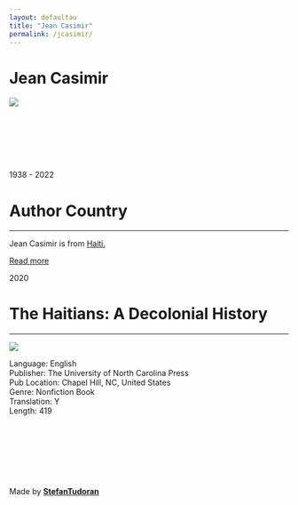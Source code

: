 ```yaml
---
layout: defaultau
title: "Jean Casimir"
permalink: /jcasimir/
---
```

<!-- partial:index.partial.html -->
<div class="content">
    <h1>Jean Casimir</h1>
    <div class="quote">
        <div><img src="https://racespaceplace.files.wordpress.com/2020/08/jean-au-studio.jpg" class="logo"></div>
    </div>
    <div class="timeline">
        <div style="padding-bottom:100px;"></div>
        <div class="block">
            <div class="date right"><p class="right"> 1938 - 2022 </p></div>
            <div class="dot"></div>
            <div class="left first">
            <div class="author_country">
                <h1>Author Country</h1><hr>
          <div class="aclocation">  <p>Jean Casimir is from <a href="{{ site.baseurl }}/5"> Haiti.</a></p></div>
              <div class="acreadmore">  <a href="" target="_blank">Read more</a> </div>
            </div>
            </div>
        </div>
        <div class="block">
            <div class="date left"><p class="left">2020</p></div>
            <div class="dot"></div>
            <div class="right">
                <h1>The Haitians: A Decolonial History</h1><hr>
                <p><img src="https://images-na.ssl-images-amazon.com/images/I/419LpGuDHJL._SX313_BO1,204,203,200_.jpg"></p>
                <p>
                Language: English <br/>
                Publisher: The University of North Carolina Press<br/>
                Pub Location: Chapel Hill, NC, United States <br/>
                Genre: Nonfiction Book <br/>
                Translation: Y <br/>
                Length: 419 <br/>
                </p>
            </div>
        </div>
        <div style="padding-bottom:100px;"></div>
    </div>
    <div id="footer">
        <p id="copyright">Made by&nbsp;<strong><a href="https://www.linkedin.com/in/nicolae-stefan-tudoran-b02291127/" target="_blank">StefanTudoran</a></strong></p>
    </div>
</div>
<!-- partial -->
  <script src='https://cdnjs.cloudflare.com/ajax/libs/jquery/3.1.1/jquery.min.js'></script><script  src="assets/js/authorscript.js"></script>
